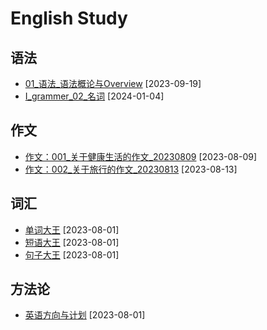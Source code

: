 # English Study

## 语法
* [01_语法_语法概论与Overview](https://github.com/carloscn/english/issues/9) [2023-09-19]
* [I_grammer_02_名词](https://github.com/carloscn/english/issues/10) [2024-01-04]

## 作文
* [作文：001_关于健康生活的作文_20230809](https://github.com/carloscn/english/issues/6) [2023-08-09]
* [作文：002_关于旅行的作文_20230813](https://github.com/carloscn/english/issues/8) [2023-08-13]

## 词汇
* [单词大王](https://docs.google.com/spreadsheets/d/19JnOYMzr39maovVVY1MH8A72gUUxlVoI3N6g5iYSPF0/edit?usp=drive_web&ouid=106924728673329756443) [2023-08-01]
* [短语大王](https://docs.google.com/spreadsheets/d/1a2ZQJH7GG64CjUf3vBtnhKfOP5t1K0N9CcDSP9bSzao/edit#gid=0) [2023-08-01]
* [句子大王](https://docs.google.com/spreadsheets/d/1ykIJzGU6ZXABw_feIefMkp0HTFHo_PYM-a6y_ujcwM4/edit#gid=0) [2023-08-01]

## 方法论
* [英语方向与计划](https://github.com/carloscn/english/blob/master/method.md) [2023-08-01]
